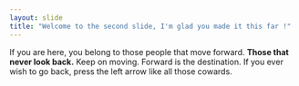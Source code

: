 ```yaml
---
layout: slide
title: "Welcome to the second slide, I'm glad you made it this far !"
---
```

If you are here, you belong to those people that move forward.
**Those that never look back.**
Keep on moving.
Forward is the destination.
If you ever wish to go back, press the left arrow like all those cowards.
